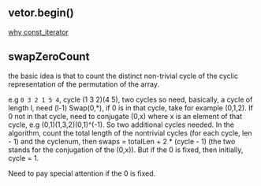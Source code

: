 ## vetor.begin()
[why const_iterator](https://stackoverflow.com/questions/42580761/why-does-stdbegin-always-return-const-iterator-in-such-a-case)

## swapZeroCount
the basic idea is that to count the distinct non-trivial cycle of the cyclic representation of the permutation of the array.

e.g `0 3 2 1 5 4`, cycle (1 3 2)(4 5), two cycles so need, basically, a cycle of length l, need (l-1) Swap(0,*), if 0 is in that cycle, take for example (0,1,2). If 0 not in that cycle, need to conjugate (0,x) where x is an element of that cycle, e.g
(0,1)(1,3,2)(0,1)^(-1).  So two additional cycles needed. 
In the algorithm, count the total length of the nontrivial cycles (for each cycle, len - 1) and the cyclenum, then swaps = totalLen + 2 * (cycle - 1)  (the two stands for the conjugation of the (0,x)). But if the 0 is fixed, then initially, cycle = 1.

Need to pay special attention if the 0 is fixed. 
